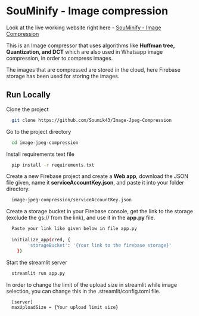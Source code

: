 
# SouMinify - Image compression

Look at the live working website right here - [SouMinify - Image Compression](https://soumik43-image-jpeg-compression-app-220kaa.streamlitapp.com/) 


This is an Image compressor that uses algorithms like **Huffman tree, Quantization, and DCT** which are also used in Whatsapp image compression, in order to compress images.


The images that are compressed are stored in the cloud, here Firebase storage has been used for storing the images.




## Run Locally

Clone the project

```bash
  git clone https://github.com/Soumik43/Image-Jpeg-Compression
```

Go to the project directory

```bash
  cd image-jpeg-compression
```

Install requirements text file

```bash
  pip install -r requirements.txt
```

Create a new Firebase project and create a **Web app**, download the JSON file given, name it **serviceAccountKey.json**, and paste it into your folder directory.

```bash
  image-jpeg-compression/serviceAccountKey.json

```

Create a storage bucket in your Firebase console, get the link to the storage (exclude the gs:// from the link), and use it in the **app.py** file.

```bash
  Paste your link like given below in file app.py
  
  initialize_app(cred, {
        'storageBucket': '{Your link to the firebase storage}'
    })
```

Start the streamlit server

```bash
  streamlit run app.py
```

In order to change the limit of the upload size in streamlit while image selection, you can change this in the .streamlit/config.toml file.

```bash
  [server]
  maxUploadSize = {Your upload limit size}
```
